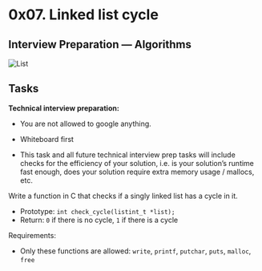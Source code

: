 # 0x07. Linked list cycle

## Interview Preparation ― Algorithms

![List](https://imgur.com/6B9UlcN.jpg)
## Tasks

**Technical interview preparation:**

* You are not allowed to google anything.

* Whiteboard first

* This task and all future technical interview prep tasks will include checks for the efficiency of your solution, i.e. is your solution’s runtime fast enough, does your solution require extra memory usage / mallocs, etc.

Write a function in C that checks if a singly linked list has a cycle in it.

* Prototype: `int check_cycle(listint_t *list);`
* Return: `0` if there is no cycle, `1` if there is a cycle

Requirements:
* Only these functions are allowed: `write`, `printf`, `putchar`, `puts`, `malloc`, `free`
